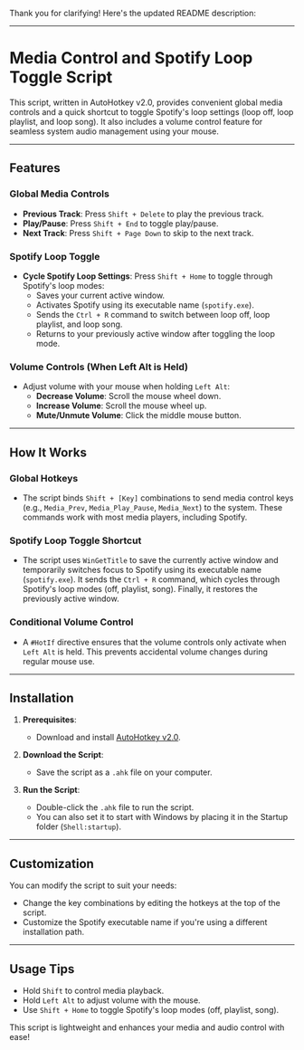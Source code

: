 Thank you for clarifying! Here's the updated README description:

---

# Media Control and Spotify Loop Toggle Script  
This script, written in AutoHotkey v2.0, provides convenient global media controls and a quick shortcut to toggle Spotify's loop settings (loop off, loop playlist, and loop song). It also includes a volume control feature for seamless system audio management using your mouse.

---

## **Features**  

### **Global Media Controls**  
- **Previous Track**: Press `Shift + Delete` to play the previous track.  
- **Play/Pause**: Press `Shift + End` to toggle play/pause.  
- **Next Track**: Press `Shift + Page Down` to skip to the next track.

### **Spotify Loop Toggle**  
- **Cycle Spotify Loop Settings**: Press `Shift + Home` to toggle through Spotify's loop modes:
  - Saves your current active window.
  - Activates Spotify using its executable name (`spotify.exe`).
  - Sends the `Ctrl + R` command to switch between loop off, loop playlist, and loop song.
  - Returns to your previously active window after toggling the loop mode.

### **Volume Controls (When Left Alt is Held)**  
- Adjust volume with your mouse when holding `Left Alt`:  
  - **Decrease Volume**: Scroll the mouse wheel down.  
  - **Increase Volume**: Scroll the mouse wheel up.  
  - **Mute/Unmute Volume**: Click the middle mouse button.

---

## **How It Works**  

### **Global Hotkeys**  
- The script binds `Shift + [Key]` combinations to send media control keys (e.g., `Media_Prev`, `Media_Play_Pause`, `Media_Next`) to the system. These commands work with most media players, including Spotify.

### **Spotify Loop Toggle Shortcut**  
- The script uses `WinGetTitle` to save the currently active window and temporarily switches focus to Spotify using its executable name (`spotify.exe`). It sends the `Ctrl + R` command, which cycles through Spotify's loop modes (off, playlist, song). Finally, it restores the previously active window.

### **Conditional Volume Control**  
- A `#HotIf` directive ensures that the volume controls only activate when `Left Alt` is held. This prevents accidental volume changes during regular mouse use.

---

## **Installation**  

1. **Prerequisites**:  
   - Download and install [AutoHotkey v2.0](https://www.autohotkey.com/).  

2. **Download the Script**:  
   - Save the script as a `.ahk` file on your computer.  

3. **Run the Script**:  
   - Double-click the `.ahk` file to run the script.  
   - You can also set it to start with Windows by placing it in the Startup folder (`Shell:startup`).

---

## **Customization**  
You can modify the script to suit your needs:  
- Change the key combinations by editing the hotkeys at the top of the script.  
- Customize the Spotify executable name if you're using a different installation path.

---

## **Usage Tips**  
- Hold `Shift` to control media playback.  
- Hold `Left Alt` to adjust volume with the mouse.  
- Use `Shift + Home` to toggle Spotify's loop modes (off, playlist, song).  

This script is lightweight and enhances your media and audio control with ease!
